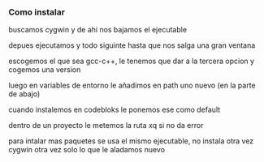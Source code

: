 ### Como instalar
buscamos cygwin y de ahi nos bajamos el ejecutable

depues ejecutamos y todo siguinte hasta que nos salga una gran ventana

escogemos el que sea gcc-c++, le tenemos que dar a la tercera opcion y cogemos una version

luego en variables de entorno le añadimos en path uno nuevo (en la parte de abajo)

cuando instalemos en codebloks le ponemos ese como default

dentro de un proyecto le metemos la ruta xq si no da error

para intalar mas paquetes se usa el mismo ejecutable, no instala otra vez cygwin otra vez solo lo que le aladamos nuevo